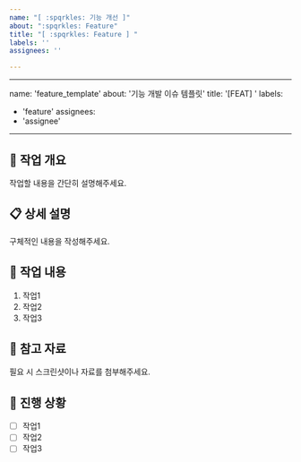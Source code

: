 ```yaml
---
name: "[ :spqrkles: 기능 개선 ]"
about: ":spqrkles: Feature"
title: "[ :spqrkles: Feature ] "
labels: ''
assignees: ''

---
```


---
name: 'feature_template'
about: '기능 개발 이슈 템플릿'
title: '[FEAT] '
labels:
  - 'feature'
assignees:
  - 'assignee'
---

## 🔧 작업 개요

작업할 내용을 간단히 설명해주세요.

## 📋 상세 설명

구체적인 내용을 작성해주세요.

## 📝 작업 내용

1. 작업1
2. 작업2
3. 작업3

## 📸 참고 자료

필요 시 스크린샷이나 자료를 첨부해주세요.

## 🚀 진행 상황

- [ ] 작업1
- [ ] 작업2
- [ ] 작업3
